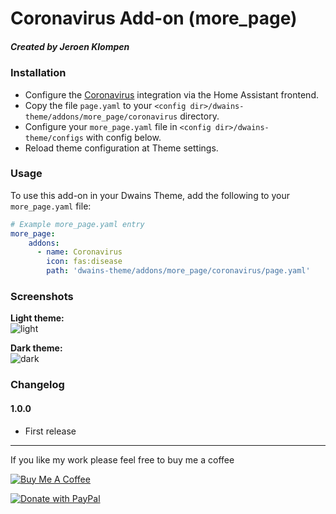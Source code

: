 # Coronavirus Add-on (more_page)
##### Created by Jeroen Klompen


### Installation
- Configure the [Coronavirus](https://www.home-assistant.io/integrations/coronavirus/) integration via the Home Assistant frontend.
- Copy the file `page.yaml`  to your `<config dir>/dwains-theme/addons/more_page/coronavirus` directory.
- Configure your `more_page.yaml` file in `<config dir>/dwains-theme/configs` with config below.
- Reload theme configuration at Theme settings.


### Usage
To use this add-on in your Dwains Theme, add the following to your `more_page.yaml` file:

```yaml
# Example more_page.yaml entry
more_page:
    addons:
      - name: Coronavirus
        icon: fas:disease
        path: 'dwains-theme/addons/more_page/coronavirus/page.yaml'
```

### Screenshots
**Light theme:**<br>
![light](https://github.com/Klumpke/dwains-theme-addons/blob/master/more_page/coronavirus/.github/screenshots/light.png "Light")

**Dark theme:**<br>
![dark](https://github.com/Klumpke/dwains-theme-addons/blob/master/more_page/coronavirus/.github/screenshots/dark.png "Dark")


### Changelog
#### 1.0.0
- First release

---

If you like my work please feel free to buy me a coffee

<a href="https://www.buymeacoffee.com/klumpke" target="_blank"><img src="https://www.buymeacoffee.com/assets/img/custom_images/white_img.png" alt="Buy Me A Coffee"></a>

<a href="https://www.paypal.com/cgi-bin/webscr?cmd=_s-xclick&hosted_button_id=T6QQWUABDP65G&source=url"><img src="https://www.paypalobjects.com/en_US/NL/i/btn/btn_donateCC_LG.gif" alt="Donate with PayPal"></a>